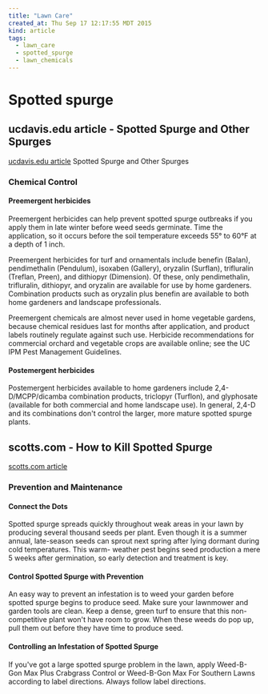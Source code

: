 ```yaml
---
title: "Lawn Care"
created_at: Thu Sep 17 12:17:55 MDT 2015
kind: article
tags:
  - lawn_care
  - spotted_spurge
  - lawn_chemicals
---
```


# Spotted spurge

## ucdavis.edu article - Spotted Spurge and Other Spurges

<a href="http://www.ipm.ucdavis.edu/PMG/PESTNOTES/pn7445.html" target="_blank">ucdavis.edu article</a>
Spotted Spurge and Other Spurges

### Chemical Control

#### Preemergent herbicides

Preemergent herbicides can help prevent spotted spurge outbreaks if
you apply them in late winter before weed seeds germinate. Time the
application, so it occurs before the soil temperature exceeds 55° to
60°F at a depth of 1 inch.

Preemergent herbicides for turf and ornamentals include benefin (Balan),
pendimethalin (Pendulum), isoxaben (Gallery), oryzalin (Surflan),
trifluralin (Treflan, Preen), and dithiopyr (Dimension). Of these,
only pendimethalin, trifluralin, dithiopyr, and oryzalin are available
for use by home gardeners. Combination products such as oryzalin plus
benefin are available to both home gardeners and landscape professionals.

Preemergent chemicals are almost never used in home vegetable gardens,
because chemical residues last for months after application, and product
labels routinely regulate against such use. Herbicide recommendations
for commercial orchard and vegetable crops are available online; see
the UC IPM Pest Management Guidelines.

#### Postemergent herbicides

Postemergent herbicides available to home gardeners include
2,4-D/MCPP/dicamba combination products, triclopyr (Turflon), and
glyphosate (available for both commercial and home landscape use). In
general, 2,4-D and its combinations don't control the larger, more mature
spotted spurge plants.

## scotts.com - How to Kill Spotted Spurge

<a href="http://www.scotts.com/smg/goART3/Howto/how-to-kill-spotted-spurge/34500014" target="_blank">scotts.com article</a>

### Prevention and Maintenance

#### Connect the Dots

Spotted spurge spreads quickly throughout weak areas in your lawn by
producing several thousand seeds per plant. Even though it is a summer
annual, late-season seeds can sprout next spring after lying dormant
during cold temperatures. This warm- weather pest begins seed production
a mere 5 weeks after germination, so early detection and treatment is key.

#### Control Spotted Spurge with Prevention

An easy way to prevent an infestation is to weed your garden before
spotted spurge begins to produce seed. Make sure your lawnmower and
garden tools are clean. Keep a dense, green turf to ensure that this
non-competitive plant won't have room to grow. When these weeds do pop
up, pull them out before they have time to produce seed.

#### Controlling an Infestation of Spotted Spurge

If you've got a large spotted spurge problem in the lawn, apply Weed-B-Gon
Max Plus Crabgrass Control or Weed-B-Gon Max For Southern Lawns according
to label directions. Always follow label directions.

<!--
html boilerplate
<a href="" target="_blank"></a>
<a name=""></a>
<img src="" width="400px">
<ul>
  <li></li>
</ul>
<pre>
</pre>
<pre><code>
</code></pre>
-->
